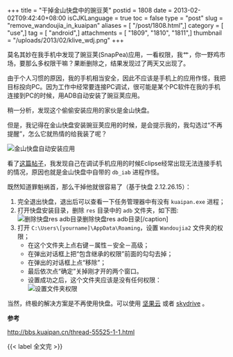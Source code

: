 +++
title = "干掉金山快盘中的豌豆荚"
postid = 1808
date = 2013-02-02T09:42:40+08:00
isCJKLanguage = true
toc = false
type = "post"
slug = "remove_wandoujia_in_kuaipan"
aliases = [ "/post/1808.html",]
category = [ "use",]
tag = [ "android",]
attachments = [ "1809", "1810", "1811",]
thumbnail = "/uploads/2013/02/klive_wdj.png"
+++


莫名其妙在我手机中发现了豌豆荚(SnapPea)应用，一看权限，我艹，你一野鸡市场，要那么多权限干嘛？果断删除之，结果发现过了两天又出现了。

由于个人习惯的原因，我的手机相当安全，因此不应该是手机上的应用作怪，我把目标投向PC。因为工作中经常要连接PC调试，很可能是某个PC软件在我的手机连接到PC的时候，用ADB自动安装了豌豆荚应用。

稍一分析，发现这个偷偷安装应用的家伙是金山快盘。

但是，我记得在金山快盘安装豌豆荚应用的时候，是会提示我的，我勾选过“不再提醒”，怎么它就热情的给我装了呢？<!--more-->

![金山快盘自动安装应用](/uploads/2013/02/klive_wdj.png)

看了[这篇帖子](http://bbs.kuaipan.cn/thread-55401-1-1.html)，我发现自己在调试手机应用的时候Eclipse经常出现无法连接手机的情况，原因也就是金山快盘中自带的
`db_iab` 进程作怪。

既然知道罪魁祸首，那么干掉他就很容易了（基于快盘 2.12.26.15）：

1.  完全退出快盘，退出后可以查看一下任务管理器中有没有 `kuaipan.exe` 进程；
2.  打开快盘安装目录，删除 `res` 目录中的 `adb` 文件夹，如下图:  
    ![删除快盘res adb目录](/uploads/2013/02/klive_adb.png)删除快盘res adb目录[/caption]
3.  打开 `C:\Users\[yourname]\AppData\Roaming`，设置 `Wandoujia2` 文件夹的权限；
	-   在这个文件夹上点右键－属性－安全－高级；
	-   在弹出对话框上把“包含继承的权限”前面的勾勾去掉；
	-   在弹出的对话框上点“移除”；
	-   最后依次点“确定”关掉刚才开的两个窗口。
	-   设置成功之后，这个文件夹应该是没有任何权限：  
		![设置文件夹权限](/uploads/2013/02/klive_wdj_permission.png)

当然，终极的解决方案是不再使用快盘。可以使用 [坚果云](https://jianguoyun.com/) 或者 [skydrive](https://skydrive.live.com/) 。

**参考**

<http://bbs.kuaipan.cn/thread-55525-1-1.html>

{{< label 全文完 >}}